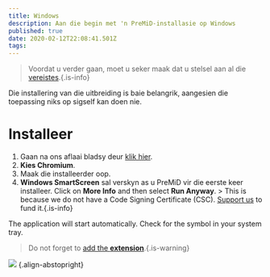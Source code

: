 ```yaml
---
title: Windows
description: Aan die begin met 'n PreMiD-installasie op Windows
published: true
date: 2020-02-12T22:08:41.501Z
tags:
---
```


> Voordat u verder gaan, moet u seker maak dat u stelsel aan al die [ vereistes](/install/requirements).{.is-info}

Die installering van die uitbreiding is baie belangrik, aangesien die toepassing niks op sigself kan doen nie.

# Installeer
1. Gaan na ons aflaai bladsy deur [klik hier](https://premid.app/downloads).
2. **Kies Chromium**.
3. Maak die installeerder oop.
4. **Windows SmartScreen** sal verskyn as u PreMiD vir die eerste keer installeer. Click on **More Info** and then select **Run Anyway**. > This is because we do not have a Code Signing Certificate (CSC). [Support us](https://www.patreon.com/Timeraa) to fund it.{.is-info}

The application will start automatically. Check for the symbol in your system tray.

> Do not forget to [add the **extension**](/install).{.is-warning}

![](https://a.icons8.com/djxbtnYm/GBjHDS/svg.svg) {.align-abstopright}